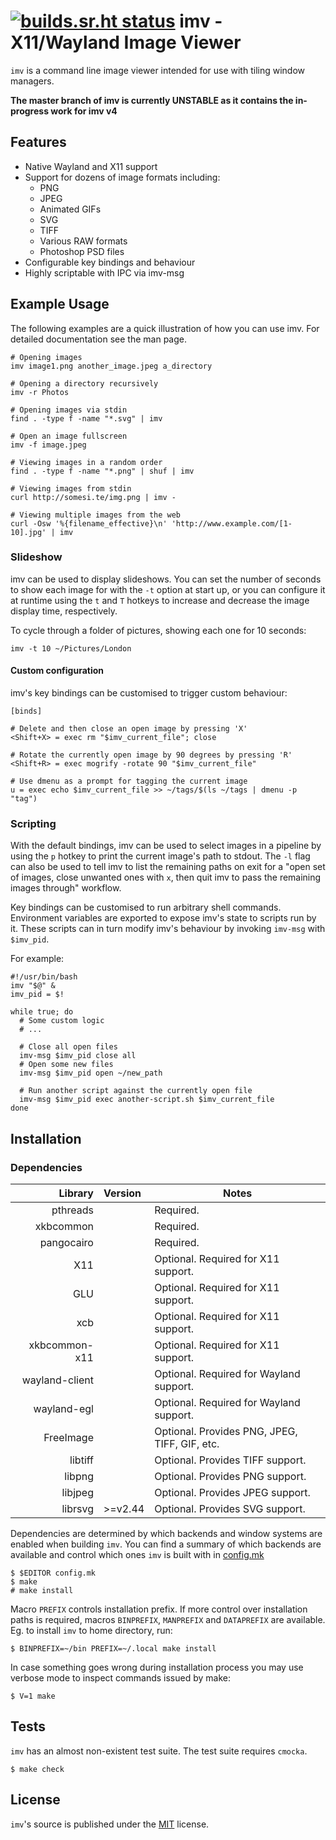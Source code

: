 [![builds.sr.ht status](https://builds.sr.ht/~exec64/imv.svg)](https://builds.sr.ht/~exec64/imv?)
imv - X11/Wayland Image Viewer
==============================

`imv` is a command line image viewer intended for use with tiling window managers.

**The master branch of imv is currently UNSTABLE as it contains the in-progress
work for imv v4**

Features
--------

* Native Wayland and X11 support
* Support for dozens of image formats including:
  * PNG
  * JPEG
  * Animated GIFs
  * SVG
  * TIFF
  * Various RAW formats
  * Photoshop PSD files
* Configurable key bindings and behaviour
* Highly scriptable with IPC via imv-msg

Example Usage
-------------

The following examples are a quick illustration of how you can use imv.
For detailed documentation see the man page.

    # Opening images
    imv image1.png another_image.jpeg a_directory

    # Opening a directory recursively
    imv -r Photos

    # Opening images via stdin
    find . -type f -name "*.svg" | imv

    # Open an image fullscreen
    imv -f image.jpeg

    # Viewing images in a random order
    find . -type f -name "*.png" | shuf | imv

    # Viewing images from stdin
    curl http://somesi.te/img.png | imv -

    # Viewing multiple images from the web
    curl -Osw '%{filename_effective}\n' 'http://www.example.com/[1-10].jpg' | imv

### Slideshow

imv can be used to display slideshows. You can set the number of seconds to
show each image for with the `-t` option at start up, or you can configure it
at runtime using the `t` and `T` hotkeys to increase and decrease the image
display time, respectively.

To cycle through a folder of pictures, showing each one for 10 seconds:

    imv -t 10 ~/Pictures/London

#### Custom configuration

imv's key bindings can be customised to trigger custom behaviour:

    [binds]

    # Delete and then close an open image by pressing 'X'
    <Shift+X> = exec rm "$imv_current_file"; close

    # Rotate the currently open image by 90 degrees by pressing 'R'
    <Shift+R> = exec mogrify -rotate 90 "$imv_current_file"

    # Use dmenu as a prompt for tagging the current image
    u = exec echo $imv_current_file >> ~/tags/$(ls ~/tags | dmenu -p "tag")

### Scripting

With the default bindings, imv can be used to select images in a pipeline by
using the `p` hotkey to print the current image's path to stdout. The `-l` flag
can also be used to tell imv to list the remaining paths on exit for a "open
set of images, close unwanted ones with `x`, then quit imv to pass the
remaining images through" workflow.

Key bindings can be customised to run arbitrary shell commands. Environment
variables are exported to expose imv's state to scripts run by it. These
scripts can in turn modify imv's behaviour by invoking `imv-msg` with
`$imv_pid`.

For example:

    #!/usr/bin/bash
    imv "$@" &
    imv_pid = $!

    while true; do
      # Some custom logic
      # ...

      # Close all open files
      imv-msg $imv_pid close all
      # Open some new files
      imv-msg $imv_pid open ~/new_path

      # Run another script against the currently open file
      imv-msg $imv_pid exec another-script.sh $imv_current_file
    done


Installation
------------

### Dependencies

| Library        |  Version |  Notes                                         |
|---------------:|:---------|------------------------------------------------|
| pthreads       |          | Required.                                      |
| xkbcommon      |          | Required.                                      |
| pangocairo     |          | Required.                                      |
| X11            |          | Optional. Required for X11 support.            |
| GLU            |          | Optional. Required for X11 support.            |
| xcb            |          | Optional. Required for X11 support.            |
| xkbcommon-x11  |          | Optional. Required for X11 support.            |
| wayland-client |          | Optional. Required for Wayland support.        |
| wayland-egl    |          | Optional. Required for Wayland support.        |
| FreeImage      |          | Optional. Provides PNG, JPEG, TIFF, GIF, etc.  |
| libtiff        |          | Optional. Provides TIFF support.               |
| libpng         |          | Optional. Provides PNG support.                |
| libjpeg        |          | Optional. Provides JPEG support.               |
| librsvg        | >=v2.44  | Optional. Provides SVG support.                |

Dependencies are determined by which backends and window systems are enabled
when building `imv`. You can find a summary of which backends are available and
control which ones `imv` is built with in [config.mk](config.mk)

    $ $EDITOR config.mk
    $ make
    # make install

Macro `PREFIX` controls installation prefix.  If more control over installation
paths is required, macros `BINPREFIX`, `MANPREFIX` and `DATAPREFIX` are
available.  Eg. to install `imv` to home directory, run:

    $ BINPREFIX=~/bin PREFIX=~/.local make install

In case something goes wrong during installation process you may use verbose
mode to inspect commands issued by make:

    $ V=1 make

Tests
-----

`imv` has an almost non-existent test suite. The test suite requires `cmocka`.

    $ make check

License
-------
`imv`'s source is published under the [MIT](LICENSE) license.
